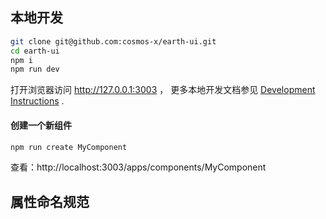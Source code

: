 ## 本地开发

```bash
git clone git@github.com:cosmos-x/earth-ui.git
cd earth-ui
npm i
npm run dev
```

打开浏览器访问 http://127.0.0.1:3003 ， 更多本地开发文档参见 [Development Instructions][dev-instructions-url] .

#### 创建一个新组件

```bash
npm run create MyComponent
```
查看：http://localhost:3003/apps/components/MyComponent

## 属性命名规范

[dev-instructions-url]: https://github.com/cosmos-x/earth-ui/wiki/Local-development
